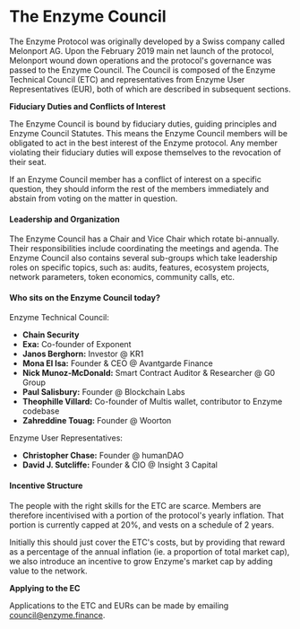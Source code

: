 # The Enzyme Council

The Enzyme Protocol was originally developed by a Swiss company called Melonport AG. Upon the February 2019 main net launch of the protocol, Melonport wound down operations and the protocol's governance was passed to the Enzyme Council. The Council is composed of the Enzyme Technical Council (ETC) and representatives from Enzyme User Representatives (EUR), both of which are described in subsequent sections.

**Fiduciary Duties and Conflicts of Interest**

The Enzyme Council is bound by fiduciary duties, guiding principles and Enzyme Council Statutes. This means the Enzyme Council members will be obligated to act in the best interest of the Enzyme protocol. Any member violating their fiduciary duties will expose themselves to the revocation of their seat.

If an Enzyme Council member has a conflict of interest on a specific question, they should inform the rest of the members immediately and abstain from voting on the matter in question.

#### Leadership and Organization

The Enzyme Council has a Chair and Vice Chair which rotate bi-annually. Their responsibilities include coordinating the meetings and agenda. The Enzyme Council also contains several sub-groups which take leadership roles on specific topics, such as: audits, features, ecosystem projects, network parameters, token economics, community calls, etc.

#### **Who sits on the Enzyme Council today?**

Enzyme Technical Council:

* **Chain Security**
* **Exa:** Co-founder of Exponent
* **Janos Berghorn:** Investor @ KR1
* **Mona El Isa:** Founder & CEO @ Avantgarde Finance
* **Nick Munoz-McDonald:** Smart Contract Auditor & Researcher @ G0 Group
* **Paul Salisbury:** Founder @ Blockchain Labs
* **Theophille Villard:** Co-founder of Multis wallet, contributor to Enzyme codebase
* **Zahreddine Touag:** Founder @ Woorton

Enzyme User Representatives:

* **Christopher Chase:** Founder @ humanDAO
* **David J. Sutcliffe:** Founder & CIO @ Insight 3 Capital

#### **Incentive Structure**

The people with the right skills for the ETC are scarce. Members are therefore incentivised with a portion of the protocol's yearly inflation. That portion is currently capped at 20%, and vests on a schedule of 2 years.

Initially this should just cover the ETC's costs, but by providing that reward as a percentage of the annual inflation (ie. a proportion of total market cap), we also introduce an incentive to grow Enzyme's market cap by adding value to the network.

**Applying to the EC**

Applications to the ETC and EURs can be made by emailing council@enzyme.finance.
